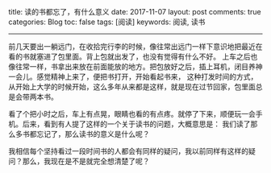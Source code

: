 title: 读的书都忘了，有什么意义
date: 2017-11-07
layout: post
comments: true
categories: Blog
toc: false 
tags: [阅读]
keywords: 阅读, 读书

---

前几天要出一躺远门，在收拾完行李的时候，像往常出远门一样下意识地把最近在看的书就塞进了包里面。背上包就出发了，也没有觉得有什么不好。
上车之后也像往常一样，书拿出来放在前面能放的地方。把包放好之后，插上耳机，闭目养神一会儿。感觉精神上来了，便把书打开，开始看起书来，
这种打发时间的方式，从开始上大学的时候开始，这么多年从来都是这样，就是现在过节回家，包里面总是会带两本书。

看了个把小时之后，车上有点晃，眼睛也看的有点疼。就停了下来，顺便玩一会手机。后来，看到有人提了这样的一个关于读书的问题，大概意思是：
我们读了那么多书都忘记了，那么读书的意义是什么呢？

我相信每个坚持看过一段时间书的人都会有同样的疑问，我以前同样有这样的疑问？那么，我现在是不是就完全想清楚了呢？
<!--more-->